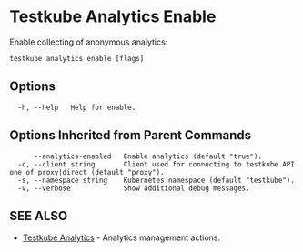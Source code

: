 # Testkube Analytics Enable

Enable collecting of anonymous analytics:

```
testkube analytics enable [flags]
```

## **Options**

```
  -h, --help   Help for enable.
```

## **Options Inherited from Parent Commands**

```
      --analytics-enabled   Enable analytics (default "true").
  -c, --client string       Client used for connecting to testkube API one of proxy|direct (default "proxy").
  -s, --namespace string    Kubernetes namespace (default "testkube").
  -v, --verbose             Show additional debug messages.
```

## **SEE ALSO**

* [Testkube Analytics](testkube_analytics.md)	 - Analytics management actions.


